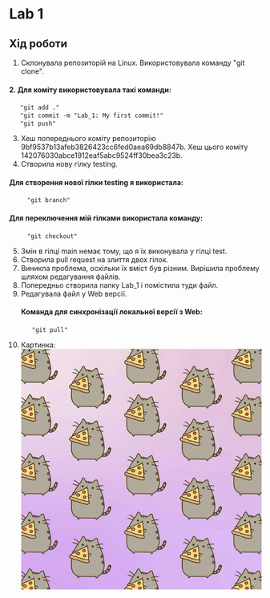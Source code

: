 # Lab 1
## Хід роботи
1. Склонувала репозиторій на Linux. Використовувала команду "git clone".
#### 2. Для коміту використовувала такі команди:
       "git add ."
       "git commit -m "Lab_1: My first commit!"
       "git push"
3. Хеш попереднього коміту репозиторію 9bf9537b13afeb3826423cc6fed0aea69db8847b. Хеш цього коміту 142076030abce1912eaf5abc9524ff30bea3c23b.
4. Створила нову гілку testing.
  #### Для створення нової гілки testing я використала:
         "git branch"
  #### Для переключення мій гілками використала команду:
         "git checkout"
5. Змін в гілці main немає тому, що я їх виконувала у гілці test.
6. Створила pull request на злиття двох гілок.
7. Виникла проблема, оскільки їх вміст був різним.
   Вирішила проблему шляхом редагування файлів.
8. Попередньо створила папку Lab_1 і помістила туди файл.
9. Редагувала файл у Web версії.
    #### Команда для синхронізації локальної версії з Web:
          "git pull"
10. Картинка: 
    ![alt text](hq.jpg "Picture")